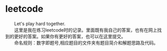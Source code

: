 # leetcode
　　Let's play hard together.</br>
　　这里是我在练习leetcode时的记录。里面既有我自己的答案，也有在网上找到的更好的答案。如果你有更好的答案，也可以在这里提交。</br>
　　命名规则：数字即题号,相应题目的文件夹有题目简介和解题思路及代码。</br>


